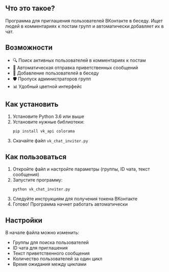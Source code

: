 ## Что это такое?

Программа для приглашения пользователей ВКонтакте в беседу. Ищет людей в комментариях к постам групп и автоматически добавляет их в чат.

## Возможности

- 🔍 Поиск активных пользователей в комментариях к постам
- 💬 Автоматическая отправка приветственных сообщений
- 👥 Добавление пользователей в беседу
- 🛡️ Пропуск администраторов групп
- 📊 Удобный цветной интерфейс

## Как установить

1. Установите Python 3.6 или выше
2. Установите нужные библиотеки:
   ```
   pip install vk_api colorama
   ```
3. Скачайте файл `vk_chat_inviter.py`

## Как пользоваться

1. Откройте файл и настройте параметры (группы, ID чата, текст сообщения)
2. Запустите программу:
   ```
   python vk_chat_inviter.py
   ```
3. Следуйте инструкциям для получения токена ВКонтакте
4. Готово! Программа начнет работать автоматически

##      Настройки

В начале файла можно изменить:
- Группы для поиска пользователей
- ID чата для приглашения
- Текст приветственного сообщения
- Количество пользователей за один цикл
- Время ожидания между циклами

